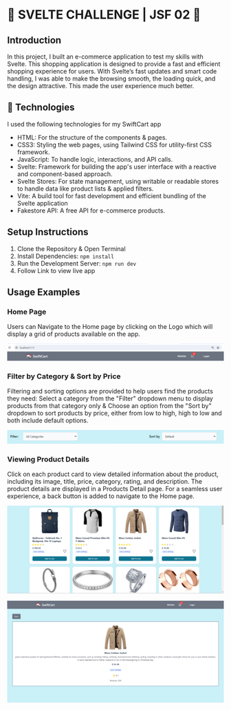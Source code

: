 # 🏪 SVELTE CHALLENGE | JSF 02 👔

## Introduction
In this project, I built an e-commerce application to test my skills with Svelte. This shopping application is designed to provide a fast and efficient shopping experience for users. With Svelte’s fast updates and smart code handling, I was able to make the browsing smooth, the loading quick, and the design attractive. This made the user experience much better.

## 🤖 Technologies
I used the following technologies for my SwiftCart app
- HTML: For the structure of the components & pages.
- CSS3: Styling the web pages, using Tailwind CSS for utility-first CSS framework.
- JavaScript: To handle logic, interactions, and API calls.
- Svelte: Framework for building the app's user interface with a reactive and component-based approach.
- Svelte Stores: For state management, using writable or readable stores to handle data like product lists & applied filters.
- Vite: A build tool for fast development and efficient bundling of the Svelte application
- Fakestore API: A free API for e-commerce products.

## Setup Instructions
1. Clone the Repository & Open Terminal
2. Install Dependencies: `npm install`
3. Run the Development Server: `npm run dev`
4. Follow Link to view live app

## Usage Examples
### Home Page
Users can Navigate to the Home page by clicking on the Logo which will display a grid of products available on the app.

![alt text](images/Navigation.png)

### Filter by Category & Sort by Price
Filtering and sorting options are provided to help users find the products they need: Select a category from the "Filter" dropdown menu to display products from that category only & Choose an option from the "Sort by" dropdown to sort products by price, either from low to high, high to low and both include default options.

![alt text](images/FilterSort.png)

### Viewing Product Details
Click on each product card to view detailed information about the product, including its image, title, price, category, rating, and description. The product details are displayed in a Products Detail page. For a seamless user experience, a back button is added to navigate to the Home page.

![alt text](images/ProductList.png)

![alt text](images/ProductDetail.png)
